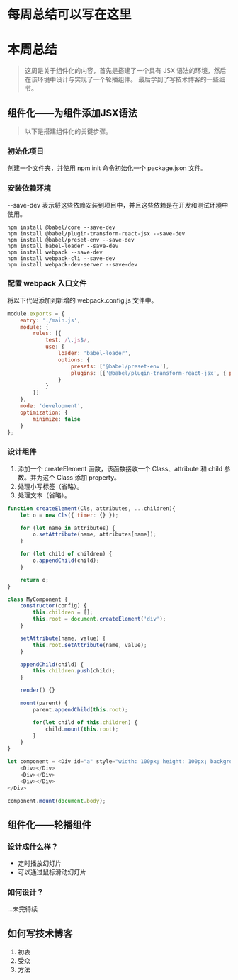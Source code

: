 # 每周总结可以写在这里

# 本周总结

> 这周是关于组件化的内容，首先是搭建了一个具有 JSX 语法的环境，然后在该环境中设计与实现了一个轮播组件。
最后学到了写技术博客的一些细节。

## 组件化——为组件添加JSX语法

 > 以下是搭建组件化的关键步骤。

### 初始化项目

创建一个文件夹，并使用 npm init 命令初始化一个 package.json 文件。

### 安装依赖环境

--save-dev 表示将这些依赖安装到项目中，并且这些依赖是在开发和测试环境中使用。

``` node
npm install @babel/core --save-dev
npm install @babel/plugin-transform-react-jsx --save-dev
npm install @babel/preset-env --save-dev
npm install babel-loader --save-dev
npm install webpack --save-dev
npm install webpack-cli --save-dev
npm install webpack-dev-server --save-dev
```

### 配置 webpack 入口文件

将以下代码添加到新增的 webpack.config.js 文件中。

``` js
module.exports = {
    entry: './main.js',
    module: {
        rules: [{
            test: /\.js$/,
            use: {
                loader: 'babel-loader',
                options: {
                    presets: ['@babel/preset-env'],
                    plugins: [['@babel/plugin-transform-react-jsx', { pragma: 'createElement'}]]
                }
            }
        }]
    },
    mode: 'development',
    optimization: {
        minimize: false
    }
};
```

### 设计组件

1. 添加一个 createElement 函数，该函数接收一个 Class、attribute 和 child 参数。并为这个 Class 添加 property。
2. 处理小写标签（省略）。
3. 处理文本（省略）。

``` js
function createElement(Cls, attributes, ...children){
    let o = new Cls({ timer: {} });

    for (let name in attributes) {
        o.setAttribute(name, attributes[name]);
    }

    for (let child of children) {
        o.appendChild(child);
    }

    return o;
}

class MyComponent {
    constructor(config) {
        this.children = [];
        this.root = document.createElement('div');
    }

    setAttribute(name, value) {
        this.root.setAttribute(name, value);
    }

    appendChild(child) {
        this.children.push(child);
    }

    render() {}

    mount(parent) {
        parent.appendChild(this.root);

        for(let child of this.children) {
            child.mount(this.root);
        }
    }
}

let component = <Div id="a" style="width: 100px; height: 100px; background-color: pink;">
    <Div></Div>
    <Div></Div>
    <Div></Div>
</Div>

component.mount(document.body);
```

## 组件化——轮播组件

### 设计成什么样？

- 定时播放幻灯片
- 可以通过鼠标滑动幻灯片

### 如何设计？

...未完待续

## 如何写技术博客

1. 初衷
2. 受众
3. 方法

